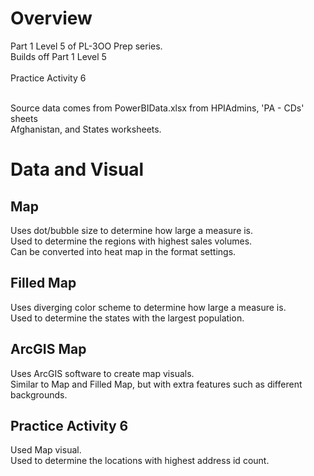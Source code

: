 # Overview
Part 1 Level 5 of PL-3OO Prep series. <br/>
Builds off Part 1 Level 5 <br/><br/>
Practice Activity 6 <br/><br/>

Source data comes from PowerBIData.xlsx from HPIAdmins, 'PA - CDs' sheets <br/>
Afghanistan, and States worksheets. <br/>


# Data and Visual

## Map
Uses dot/bubble size to determine how large a measure is. <br/>
Used to determine the regions with highest sales volumes. <br/>
Can be converted into heat map in the format settings. <br/>

## Filled Map
Uses diverging color scheme to determine how large a measure is. <br/>
Used to determine the states with the largest population. <br/>

## ArcGIS Map
Uses ArcGIS software to create map visuals. <br/>
Similar to Map and Filled Map, but with extra features such as different backgrounds. <br/>

## Practice Activity 6
Used Map visual. <br/>
Used to determine the locations with highest address id count. <br/>